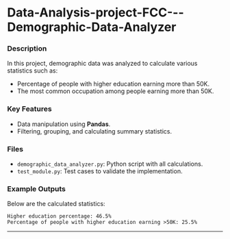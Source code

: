 # Data-Analysis-project-FCC---Demographic-Data-Analyzer

### Description
In this project, demographic data was analyzed to calculate various statistics such as:
- Percentage of people with higher education earning more than 50K.
- The most common occupation among people earning more than 50K.

### Key Features
- Data manipulation using **Pandas**.
- Filtering, grouping, and calculating summary statistics.

### Files
- `demographic_data_analyzer.py`: Python script with all calculations.
- `test_module.py`: Test cases to validate the implementation.

### Example Outputs
Below are the calculated statistics:
```
Higher education percentage: 46.5%
Percentage of people with higher education earning >50K: 25.5%
```  

---
